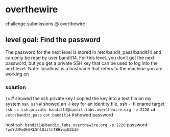 # overthewire
 challenge submissions @ overthewire
 
## level goal: Find the password

The password for the next level is stored in /etc/bandit_pass/bandit14 
and can only be read by user bandit14. For this level, you don’t get the next password, 
but you get a private SSH key that can be used to log into the next level. 
Note: localhost is a hostname that refers to the machine you are working on

### solution

`ls` # showed the ssh.private key
I copied the key into a text file on my system
`man ssh` # showed an -i key for an identity file. ssh -i filename target
`ssh -i ssh.private bandit14@bandit.labs.overthewire.org -p 2220`
`cd /etc/bandit_pass`
`cat bandit14` #showed password

host:`ssh bandit14@bandit.labs.overthewire.org -p 2220`
password: `4wcYUJFw0k0XLShlDzztnTBHiqxU3b3e`





